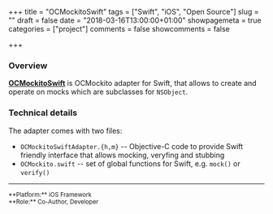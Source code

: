 +++
title = "OCMockitoSwift"
tags = ["Swift", "iOS", "Open Source"]
slug = ""
draft = false
date = "2018-03-16T13:00:00+01:00"
showpagemeta = true
categories = ["project"]
comments = false
showcomments = false

+++

### Overview

[**OCMockitoSwift**](https://github.com/azubala/OCMockitoSwift) is OCMockito adapter for Swift, that allows to create and operate on mocks which are subclasses for `NSObject`.

### Technical details

The adapter comes with two files:

- `OCMockitoSwiftAdapter.{h,m}` -- Objective-C code to provide Swift friendly interface that allows mocking, veryfing and stubbing
- `OCMockito.swift` -- set of global functions for Swift, e.g. `mock()` or `verify()`

---
<sup>
**Platform:** iOS Framework</br>
**Role:** Co-Author, Developer
</sup>